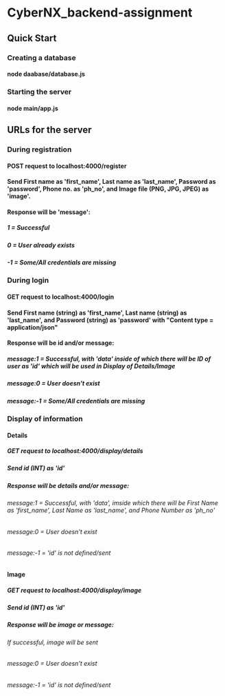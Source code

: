 # CyberNX_backend-assignment

## Quick Start

### Creating a database
#### node daabase/database.js

### Starting the server
#### node main/app.js


## URLs for the server

### During registration
#### POST request to localhost:4000/register
#### Send First name as 'first_name', Last name as 'last_name', Password as 'password', Phone no. as 'ph_no', and Image file (PNG, JPG, JPEG) as 'image'.
#### Response will be 'message': 
##### 1 = Successful 
##### 0 = User already exists
##### -1 = Some/All credentials are missing


### During login
#### GET request to localhost:4000/login
#### Send First name (string) as 'first_name', Last name (string) as 'last_name', and Password (string) as 'password' with "Content type = application/json"
#### Response will be id and/or message: 
##### message:1 = Successful, with 'data' inside of which there will be ID of user as 'id' which will be used in Display of Details/Image
##### message:0 = User doesn't exist
##### message:-1 = Some/All credentials are missing


### Display of information

#### Details
##### GET request to localhost:4000/display/details
##### Send id (INT) as 'id'
##### Response will be details and/or message:
###### message:1 = Successful, with 'data', imside which there will be First Name as 'first_name', Last Name as 'last_name', and Phone Number as 'ph_no'
###### message:0 = User doesn't exist
###### message:-1 = 'id' is not defined/sent

#### Image
##### GET request to localhost:4000/display/image
##### Send id (INT) as 'id'
##### Response will be image or message:
###### If successful, image will be sent
###### message:0 = User doesn't exist
###### message:-1 = 'id' is not defined/sent
